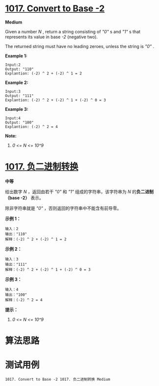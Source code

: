 # [1017. Convert to Base -2][enTitle]

**Medium**

Given a number  *N* , return a string consisting of  *"0"* s and  *"1"* s that represents its value in base  *-2*  (negative two).

The returned string must have no leading zeroes, unless the string is  *"0"* .




**Example 1:** 

```
Input:2
Output: "110"
Explantion: (-2) ^ 2 + (-2) ^ 1 = 2
```


**Example 2:** 

```
Input:3
Output: "111"
Explantion: (-2) ^ 2 + (-2) ^ 1 + (-2) ^ 0 = 3
```


**Example 3:** 

```
Input:4
Output: "100"
Explantion: (-2) ^ 2 = 4
```



**Note:** 

1.  *0 <= N <= 10^9* 








# [1017. 负二进制转换][cnTitle]

**中等**

给出数字  *N* ，返回由若干  *"0"*  和  *"1"* 组成的字符串，该字符串为  *N*  的**负二进制（base -2）** 表示。

除非字符串就是  *"0"* ，否则返回的字符串中不能含有前导零。



**示例 1：** 

```
输入：2
输出："110"
解释：(-2) ^ 2 + (-2) ^ 1 = 2

```

**示例 2：** 

```
输入：3
输出："111"
解释：(-2) ^ 2 + (-2) ^ 1 + (-2) ^ 0 = 3

```

**示例 3：** 

```
输入：4
输出："100"
解释：(-2) ^ 2 = 4

```



**提示：** 

1.  *0 <= N <= 10^9* 




# 算法思路

# 测试用例
```
1017. Convert to Base -2 1017. 负二进制转换 Medium
```

[enTitle]: https://leetcode.com/problems/convert-to-base-2/
[cnTitle]: https://leetcode-cn.com/problems/convert-to-base-2/
